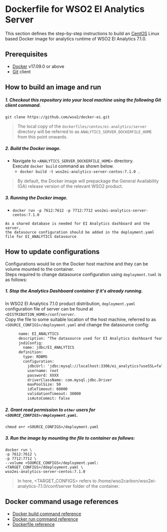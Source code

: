 # Dockerfile for WSO2 EI Analytics Server #

This section defines the step-by-step instructions to build an [CentOS](https://hub.docker.com/_/centos/) Linux based Docker image for analytics runtime of WSO2 EI Analytics 7.1.0.

## Prerequisites

* [Docker](https://www.docker.com/get-docker) v17.09.0 or above
* [Git](https://git-scm.com/book/en/v2/Getting-Started-Installing-Git) client

## How to build an image and run

##### 1. Checkout this repository into your local machine using the following Git client command.

```
git clone https://github.com/wso2/docker-ei.git
```

>The local copy of the `dockerfiles/centos/ei-analytics/server` directory will be referred to as `ANALYTICS_SERVER_DOCKERFILE_HOME` from this point onwards.

##### 2. Build the Docker image.

- Navigate to `<ANALYTICS_SERVER_DOCKERFILE_HOME>` directory. <br>
  Execute `docker build` command as shown below.
    + `docker build -t wso2ei-analytics-server-centos:7.1.0 .`

> By default, the Docker image will prepackage the General Availability (GA) release version of the relevant WSO2 product.

##### 3. Running the Docker image.

- `docker run -p 7612:7612 -p 7712:7712 wso2ei-analytics-server-centos:7.1.0`

```
As a shared database is needed for EI Analytics dashboard and the server, 
the datasource configuration should be added in the deployment.yaml file for EI_ANALYTICS datasource
```

## How to update configurations

Configurations would lie on the Docker host machine and they can be volume mounted to the container. <br>
Steps required to change datasource configuration using `deployment.toml` is as follows:

##### 1. Stop the Analytics Dashboard container if it's already running.

In WSO2 EI Analytics 7.1.0 product distribution, `deployment.yaml` configuration file of server can be found at `<DISTRIBUTION_HOME>/conf/server`.<br>
Copy the file to some suitable location of the host machine, referred to as `<SOURCE_CONFIGS>/deployment.yaml` and change the datasource config:
```xml
      name: EI_ANALYTICS
      description: "The datasource used for EI Analytics dashboard feature"
      jndiConfig:
        name: jdbc/EI_ANALYTICS
      definition:
        type: RDBMS
        configuration:
          jdbcUrl: 'jdbc:mysql://localhost:3306/ei_analytics?useSSL=false'
          username: root
          password: XXXX
          driverClassName: com.mysql.jdbc.Driver
          maxPoolSize: 50
          idleTimeout: 60000
          validationTimeout: 30000
          isAutoCommit: false
```

##### 2. Grant read permission to `other` users for `<SOURCE_CONFIGS>/deployment.yaml`.

```
chmod o+r <SOURCE_CONFIGS>/deployment.yaml
```

##### 3. Run the image by mounting the file to container as follows:

```
docker run \
-p 7612:7612 \
-p 7712:7712 \
--volume <SOURCE_CONFIGS>/deployment.yaml:<TARGET_CONFIGS>/ddeployment.yaml \
wso2ei-analytics-server-centos:7.1.0
```

> In here, <TARGET_CONFIGS> refers to /home/wso2carbon/wso2ei-analytics-7.1.0/conf/server folder of the container.

## Docker command usage references

* [Docker build command reference](https://docs.docker.com/engine/reference/commandline/build/)
* [Docker run command reference](https://docs.docker.com/engine/reference/run/)
* [Dockerfile reference](https://docs.docker.com/engine/reference/builder/)
